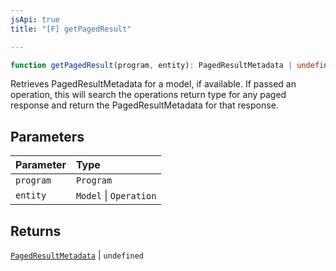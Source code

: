 ```yaml
---
jsApi: true
title: "[F] getPagedResult"

---
```

```ts
function getPagedResult(program, entity): PagedResultMetadata | undefined
```

Retrieves PagedResultMetadata for a model, if available. If passed an
operation, this will search the operations return type for any paged
response and return the PagedResultMetadata for that response.

## Parameters

| Parameter | Type |
| :------ | :------ |
| `program` | `Program` |
| `entity` | `Model` \| `Operation` |

## Returns

[`PagedResultMetadata`](../interfaces/PagedResultMetadata.md) \| `undefined`

